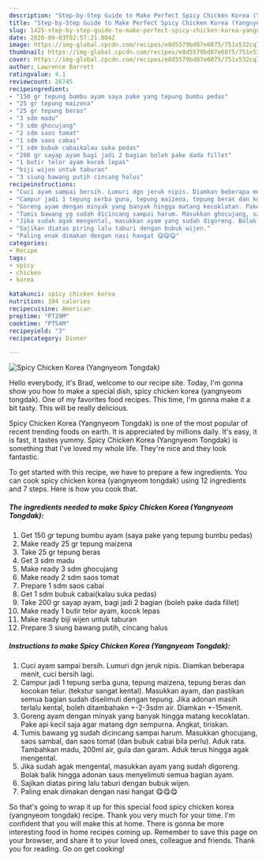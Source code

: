 ```yaml
---
description: "Step-by-Step Guide to Make Perfect Spicy Chicken Korea (Yangnyeom Tongdak)"
title: "Step-by-Step Guide to Make Perfect Spicy Chicken Korea (Yangnyeom Tongdak)"
slug: 1425-step-by-step-guide-to-make-perfect-spicy-chicken-korea-yangnyeom-tongdak
date: 2020-09-03T02:57:21.084Z
image: https://img-global.cpcdn.com/recipes/e8d5579bd87e6075/751x532cq70/spicy-chicken-korea-yangnyeom-tongdak-foto-resep-utama.jpg
thumbnail: https://img-global.cpcdn.com/recipes/e8d5579bd87e6075/751x532cq70/spicy-chicken-korea-yangnyeom-tongdak-foto-resep-utama.jpg
cover: https://img-global.cpcdn.com/recipes/e8d5579bd87e6075/751x532cq70/spicy-chicken-korea-yangnyeom-tongdak-foto-resep-utama.jpg
author: Lawrence Barrett
ratingvalue: 4.1
reviewcount: 26745
recipeingredient:
- "150 gr tepung bumbu ayam saya pake yang tepung bumbu pedas"
- "25 gr tepung maizena"
- "25 gr tepung beras"
- "3 sdm madu"
- "3 sdm ghocujang"
- "2 sdm saos tomat"
- "1 sdm saos cabai"
- "1 sdm bubuk cabaikalau suka pedas"
- "200 gr sayap ayam bagi jadi 2 bagian boleh pake dada fillet"
- "1 butir telor ayam kocok lepas"
- "biji wijen untuk taburan"
- "3 siung bawang putih cincang halus"
recipeinstructions:
- "Cuci ayam sampai bersih. Lumuri dgn jeruk nipis. Diamkan beberapa menit, cuci bersih lagi."
- "Campur jadi 1 tepung serba guna, tepung maizena, tepung beras dan kocokan telur. (tekstur sangat kental). Masukkan ayam, dan pastikan semua bagian sudah diselimuti dengan tepung. Jika adonan masih terlalu kental, boleh ditambahakn +-2-3sdm air. Diamkan +-15menit."
- "Goreng ayam dengan minyak yang banyak hingga matang kecoklatan. Pake api kecil saja agar matang dgn sempurna. Angkat, tiriskan."
- "Tumis bawang yg sudah dicincang sampai harum. Masukkan ghocujang, saos sambal, dan saos tomat (dan bubuk cabai bila perlu). Aduk rata. Tambahkan madu, 200ml air, gula dan garam. Aduk terus hingga agak mengental."
- "Jika sudah agak mengental, masukkan ayam yang sudah digoreng. Bolak balik hingga adonan saus menyelimuti semua bagian ayam."
- "Sajikan diatas piring lalu taburi dengan bubuk wijen."
- "Paling enak dimakan dengan nasi hangat 😋😋😋"
categories:
- Recipe
tags:
- spicy
- chicken
- korea

katakunci: spicy chicken korea 
nutrition: 104 calories
recipecuisine: American
preptime: "PT29M"
cooktime: "PT54M"
recipeyield: "3"
recipecategory: Dinner

---
```



![Spicy Chicken Korea (Yangnyeom Tongdak)](https://img-global.cpcdn.com/recipes/e8d5579bd87e6075/751x532cq70/spicy-chicken-korea-yangnyeom-tongdak-foto-resep-utama.jpg)

Hello everybody, it's Brad, welcome to our recipe site. Today, I'm gonna show you how to make a special dish, spicy chicken korea (yangnyeom tongdak). One of my favorites food recipes. This time, I'm gonna make it a bit tasty. This will be really delicious.



Spicy Chicken Korea (Yangnyeom Tongdak) is one of the most popular of recent trending foods on earth. It is appreciated by millions daily. It's easy, it is fast, it tastes yummy. Spicy Chicken Korea (Yangnyeom Tongdak) is something that I've loved my whole life. They're nice and they look fantastic.


To get started with this recipe, we have to prepare a few ingredients. You can cook spicy chicken korea (yangnyeom tongdak) using 12 ingredients and 7 steps. Here is how you cook that.

<!--inarticleads1-->

##### The ingredients needed to make Spicy Chicken Korea (Yangnyeom Tongdak):

1. Get 150 gr tepung bumbu ayam (saya pake yang tepung bumbu pedas)
1. Make ready 25 gr tepung maizena
1. Take 25 gr tepung beras
1. Get 3 sdm madu
1. Make ready 3 sdm ghocujang
1. Make ready 2 sdm saos tomat
1. Prepare 1 sdm saos cabai
1. Get 1 sdm bubuk cabai(kalau suka pedas)
1. Take 200 gr sayap ayam, bagi jadi 2 bagian (boleh pake dada fillet)
1. Make ready 1 butir telor ayam, kocok lepas
1. Make ready biji wijen untuk taburan
1. Prepare 3 siung bawang putih, cincang halus




<!--inarticleads2-->

##### Instructions to make Spicy Chicken Korea (Yangnyeom Tongdak):

1. Cuci ayam sampai bersih. Lumuri dgn jeruk nipis. Diamkan beberapa menit, cuci bersih lagi.
1. Campur jadi 1 tepung serba guna, tepung maizena, tepung beras dan kocokan telur. (tekstur sangat kental). Masukkan ayam, dan pastikan semua bagian sudah diselimuti dengan tepung. Jika adonan masih terlalu kental, boleh ditambahakn +-2-3sdm air. Diamkan +-15menit.
1. Goreng ayam dengan minyak yang banyak hingga matang kecoklatan. Pake api kecil saja agar matang dgn sempurna. Angkat, tiriskan.
1. Tumis bawang yg sudah dicincang sampai harum. Masukkan ghocujang, saos sambal, dan saos tomat (dan bubuk cabai bila perlu). Aduk rata. Tambahkan madu, 200ml air, gula dan garam. Aduk terus hingga agak mengental.
1. Jika sudah agak mengental, masukkan ayam yang sudah digoreng. Bolak balik hingga adonan saus menyelimuti semua bagian ayam.
1. Sajikan diatas piring lalu taburi dengan bubuk wijen.
1. Paling enak dimakan dengan nasi hangat 😋😋😋




So that's going to wrap it up for this special food spicy chicken korea (yangnyeom tongdak) recipe. Thank you very much for your time. I'm confident that you will make this at home. There is gonna be more interesting food in home recipes coming up. Remember to save this page on your browser, and share it to your loved ones, colleague and friends. Thank you for reading. Go on get cooking!
